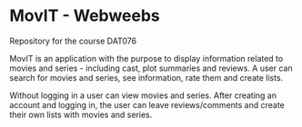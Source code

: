 # MovIT - Webweebs
Repository for the course DAT076

MovIT  is  an  application  with  the  purpose  to  display  information  related  to movies  and  series  -  including  cast,  plot  summaries  and  reviews. A user can search for movies and series, see information, rate them and create lists. 

Without logging in a user can view movies and series. After creating an account and logging in, the user can leave reviews/comments and create their own lists with movies and series. 
